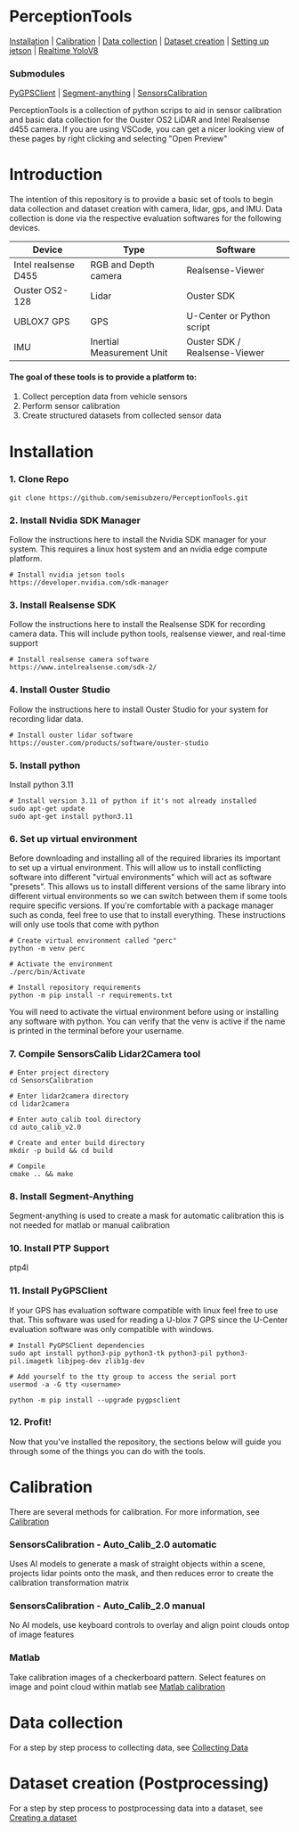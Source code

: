 # PerceptionTools

[Installation]() |
[Calibration]() |
[Data collection]() |
[Dataset creation]() |
[Setting up jetson]() |
[Realtime YoloV8]()
### Submodules  
[PyGPSClient]() |
[Segment-anything]() |
[SensorsCalibration]()

PerceptionTools is a collection of python scrips to aid in sensor calibration and basic data collection for the Ouster OS2 LiDAR and Intel Realsense d455 camera. If you are using VSCode, you can get a nicer looking view of these pages by right clicking and selecting "Open Preview"

# Introduction

The intention of this repository is to provide a basic set of tools to begin data collection and dataset creation with camera, lidar, gps, and IMU. Data collection is done via the respective evaluation softwares for the following devices.

| Device | Type | Software |
| ------ | ---- | -------- |
| Intel realsense D455 | RGB and Depth camera | Realsense-Viewer  
| Ouster OS2-128       | Lidar | Ouster SDK  
| UBLOX7 GPS           | GPS | U-Center or Python script  
| IMU                  | Inertial Measurement Unit | Ouster SDK / Realsense-Viewer  

#### The goal of these tools is to provide a platform to:

1. Collect perception data from vehicle sensors
2. Perform sensor calibration
3. Create structured datasets from collected sensor data

# Installation

### 1. Clone Repo 

```  
git clone https://github.com/semisubzero/PerceptionTools.git
```  

### 2. Install Nvidia SDK Manager

Follow the instructions here to install the Nvidia SDK manager for your system.  This requires a linux host system and an nvidia edge compute platform.  
```
# Install nvidia jetson tools
https://developer.nvidia.com/sdk-manager  
```

### 3. Install Realsense SDK

Follow the instructions here to install the Realsense SDK for recording camera data. This will include python tools, realsense viewer, and real-time support  
```
# Install realsense camera software
https://www.intelrealsense.com/sdk-2/
```

### 4. Install Ouster Studio

Follow the instructions here to install Ouster Studio for your system for recording lidar data.  
```
# Install ouster lidar software
https://ouster.com/products/software/ouster-studio
```

### 5. Install python

Install python 3.11

```
# Install version 3.11 of python if it's not already installed
sudo apt-get update
sudo apt-get install python3.11
```
### 6. Set up virtual environment

Before downloading and installing all of the required libraries its important to set up a virtual environment. This will allow us to install conflicting software into different "virtual environments" which will act as software "presets". This allows us to install different versions of the same library into different virtual environments so we can switch between them if some tools require specific versions.  If you're comfortable with a package manager such as conda, feel free to use that to install everything. These instructions will only use tools that come with python

```
# Create virtual environment called "perc"
python -m venv perc

# Activate the environment 
./perc/bin/Activate

# Install repository requirements
python -m pip install -r requirements.txt  
```

You will need to activate the virtual environment before using or installing any software with python. You can verify that the venv is active if the name is printed in the terminal before your username.

### 7. Compile SensorsCalib Lidar2Camera tool

```
# Enter project directory
cd SensorsCalibration

# Enter lidar2camera directory
cd lidar2camera

# Enter auto_calib tool directory
cd auto_calib_v2.0

# Create and enter build directory
mkdir -p build && cd build

# Compile
cmake .. && make
```

### 8. Install Segment-Anything

Segment-anything is used to create a mask for automatic calibration this is not needed for matlab or manual calibration

### 10. Install PTP Support

ptp4l

### 11. Install PyGPSClient

If your GPS has evaluation software compatible with linux feel free to use that. This software was used for reading a U-blox 7 GPS since the U-Center evaluation software was only compatible with windows. 

```
# Install PyGPSClient dependencies
sudo apt install python3-pip python3-tk python3-pil python3-pil.imagetk libjpeg-dev zlib1g-dev

# Add yourself to the tty group to access the serial port
usermod -a -G tty <username>

python -m pip install --upgrade pygpsclient
```

### 12. Profit!

Now that you've installed the repository, the sections below will guide you through some of the things you can do with the tools.

# Calibration

There are several methods for calibration. For more information, see [Calibration](/Docs/Calibration.md)

### SensorsCalibration - Auto_Calib_2.0 automatic

Uses AI models to generate a mask of straight objects within a scene, projects lidar points onto the mask, and then reduces error to create the calibration transformation matrix

### SensorsCalibration - Auto_Calib_2.0 manual

No AI models, use keyboard controls to overlay and align point clouds ontop of image features

### Matlab

Take calibration images of a checkerboard pattern. Select features on image and point cloud within matlab
see [Matlab calibration](https://www.mathworks.com/help/lidar/ug/get-started-lidar-camera-calibrator.html)

# Data collection

For a step by step process to collecting data, see [Collecting Data](/Docs/CollectingData.md)

# Dataset creation (Postprocessing)

For a step by step process to postprocessing data into a dataset, see [Creating a dataset](/Docs/Creatingadataset.md)